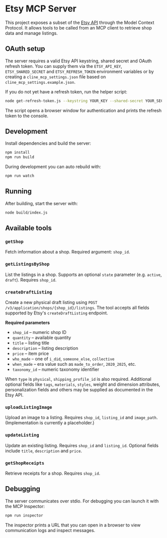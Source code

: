 # Etsy MCP Server

This project exposes a subset of the [Etsy API](https://developers.etsy.com/) through the Model Context Protocol.  It allows tools to be called from an MCP client to retrieve shop data and manage listings.

## OAuth setup

The server requires a valid Etsy API keystring, shared secret and OAuth refresh token.  You can supply them via the `ETSY_API_KEY`, `ETSY_SHARED_SECRET` and `ETSY_REFRESH_TOKEN` environment variables or by creating a `cline_mcp_settings.json` file based on `cline_mcp_settings.example.json`.

If you do not yet have a refresh token, run the helper script:

```bash
node get-refresh-token.js --keystring YOUR_KEY --shared-secret YOUR_SECRET
```

The script opens a browser window for authentication and prints the refresh token to the console.

## Development

Install dependencies and build the server:

```bash
npm install
npm run build
```

During development you can auto rebuild with:

```bash
npm run watch
```

## Running

After building, start the server with:

```bash
node build/index.js
```

## Available tools

### `getShop`
Fetch information about a shop.
Required argument: `shop_id`.

### `getListingsByShop`
List the listings in a shop. Supports an optional `state` parameter (e.g. `active`, `draft`).  Requires `shop_id`.

### `createDraftListing`
Create a new physical draft listing using `POST /v3/application/shops/{shop_id}/listings`.
The tool accepts all fields supported by Etsy's `createDraftListing` endpoint.

**Required parameters**

* `shop_id` – numeric shop ID
* `quantity` – available quantity
* `title` – listing title
* `description` – listing description
* `price` – item price
* `who_made` – one of `i_did`, `someone_else`, `collective`
* `when_made` – era value such as `made_to_order`, `2020_2025`, etc.
* `taxonomy_id` – numeric taxonomy identifier

When `type` is `physical`, `shipping_profile_id` is also required. Additional
optional fields like `tags`, `materials`, `styles`, weight and dimension
attributes, personalization fields and others may be supplied as documented in
the Etsy API.

### `uploadListingImage`
Upload an image to a listing. Requires `shop_id`, `listing_id` and `image_path`.
(Implementation is currently a placeholder.)

### `updateListing`
Update an existing listing. Requires `shop_id` and `listing_id`. Optional fields include `title`, `description` and `price`.

### `getShopReceipts`
Retrieve receipts for a shop. Requires `shop_id`.

## Debugging

The server communicates over stdio. For debugging you can launch it with the MCP Inspector:

```bash
npm run inspector
```

The inspector prints a URL that you can open in a browser to view communication logs and inspect messages.
